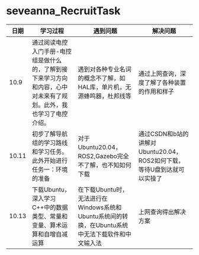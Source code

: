 # seveanna_RecruitTask
|日期|学习过程|遇到问题|解决问题|
|---|---|---|---|
|10.9|通过阅读电控入门手册-电控组是做什么的，了解到接下来学习方向和内容，心中对未来有了规划。此外，我也学习了电控介绍。|遇到对各种专业名词的概念不了解，如HAL库，单片机，无源蜂鸣器，杜邦线等|通过上网查询，深度了解了各种装置的作用和样子|
|10.11|初步了解导航组的学习路线和学习任务。此外开始进行任务一：环境的准备|对于Ubuntu20.04，ROS2,Gazebo完全不了解，也不知如何下载|通过CSDN和b站的讲解对Ubuntu20.04，ROS2如何下载，等待U盘到达就可以实操了|
|10.13|下载Ubuntu，深入学习C++中的数据类型、常量和变量、算术运算和自增自减运算|在下载Ubuntu时，无法进行在Windows系统和Ubuntu系统间的转换，在Ubuntu系统中无法下载软件和中文输入法|上网查询得出解决方案|
